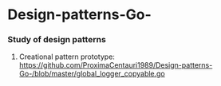 # Design-patterns-Go-

### Study of design patterns

1. Creational pattern prototype: https://github.com/ProximaCentauri1989/Design-patterns-Go-/blob/master/global_logger_copyable.go
